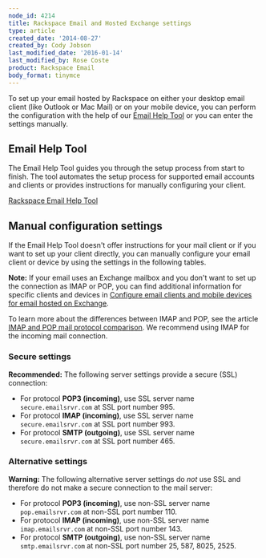 ```yaml
---
node_id: 4214
title: Rackspace Email and Hosted Exchange settings
type: article
created_date: '2014-08-27'
created_by: Cody Jobson
last_modified_date: '2016-01-14'
last_modified_by: Rose Coste
product: Rackspace Email
body_format: tinymce
---
```


To set up your email hosted by Rackspace on either your desktop email
client (like Outlook or Mac Mail) or on your mobile device, you can
perform the configuration with the help of our [Email Help
Tool](https://emailhelp.rackspace.com/) or you can enter the settings
manually.

Email Help Tool
---------------

The Email Help Tool guides you through the setup process from start to
finish. The tool automates the setup process for supported email
accounts and clients or provides instructions for manually
configuring your client.

[Rackspace Email Help Tool](https://emailhelp.rackspace.com/)

Manual configuration settings
-----------------------------

If the Email Help Tool doesn't offer instructions for your mail client
or if you want to set up your client directly, you can manually
configure your email client or device by using the settings in the
following tables.

**Note:** If your email uses an Exchange mailbox and you don't want to
set up the connection as IMAP or POP, you can find additional
information for specific clients and devices in [Configure email clients
and mobile devices for email hosted on
Exchange](/howto/configure-email-clients-and-mobile-devices-for-email-hosted-on-exchange).

To learn more about the differences between IMAP and POP, see the
article [IMAP and POP mail protocol
comparison](/howto/imap-and-pop-mail-protocol-comparison). We
recommend using IMAP for the incoming mail connection.

### Secure settings

**Recommended:** The following server settings provide a secure (SSL)
connection:

-   For protocol **POP3 (incoming)**, use SSL server name
    `secure.emailsrvr.com` at SSL port number 995.
-   For protocol **IMAP (incoming)**, use SSL server name
    `secure.emailsrvr.com` at SSL port number 993.
-   For protocol **SMTP (outgoing)**, use SSL server name
    `secure.emailsrvr.com` at SSL port number 465.

### Alternative settings

**Warning:** The following alternative server settings do *not* use SSL
and therefore do not make a secure connection to the mail server:

-   For protocol **POP3 (incoming)**, use non-SSL server name
    `pop.emailsrvr.com` at non-SSL port number 110.
-   For protocol **IMAP (incoming)**, use non-SSL server name
    `imap.emailsrvr.com` at non-SSL port number 143.
-   For protocol **SMTP (outgoing)**, use non-SSL server name
    `smtp.emailsrvr.com` at non-SSL port number 25, 587, 8025, 2525.


